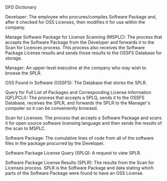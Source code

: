 DFD Dictionary

Developer: The employee who procures/compiles Software Package and, after it checked for OSS Licenses, then modifies it for use 
within the company.

Manage Software Package for License Scanning (MSPLC): The process that accepts the Software Package from the Developer and forwards it 
to the Scan for Licences process. This process also receives the Software Package License results and sends those results to the OSSFS
Database for storage.

Manager: An upper-level executive at the company who may wish to browse the SPLR.

OSS Found in Software (OSSFS): The Database that stores the SPLR.

Query for Full List of Packages and Corresponding License Information (QFLPCLI): The process that accepts a SPLQ, sends it to the 
OSSFS Database, receives the SPLR, and forwards the SPLR to the Manager's computer so it can be conveniently browsed.

Scan for Licenses: The process that accepts a Software Package and scans it for open source software licensing language and then sends 
the results of the scan to MSPLC.

Software Package: The cumulative lines of code from all of the software files in the package procurred by the Developer.

Software Package License Query (SPLQ): A request to view SPLR.

Software Package License Results (SPLR): The results from the Scan for Licenses process. SPLR is the Software Package and data 
stating which parts of the Software Package were found to have an OSS License.

